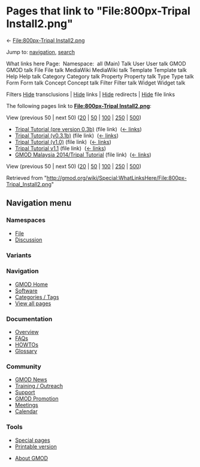 <div id="mw-page-base" class="noprint">

</div>

<div id="mw-head-base" class="noprint">

</div>

<div id="content" class="mw-body" role="main">

<span id="top"></span>

<div id="mw-js-message" style="display:none;">

</div>



# <span dir="auto">Pages that link to "File:800px-Tripal Install2.png"</span>

<div id="bodyContent">

<div id="contentSub">

← [File:800px-Tripal
Install2.png](/wiki/File:800px-Tripal_Install2.png "File:800px-Tripal Install2.png")

</div>

<div id="jump-to-nav" class="mw-jump">

Jump to: [navigation](#mw-navigation), [search](#p-search)

</div>

<div id="mw-content-text">

What links here Page:  Namespace:  all (Main) Talk User User talk GMOD
GMOD talk File File talk MediaWiki MediaWiki talk Template Template talk
Help Help talk Category Category talk Property Property talk Type Type
talk Form Form talk Concept Concept talk Filter Filter talk Widget
Widget talk

Filters
[Hide](/mediawiki/index.php?title=Special:WhatLinksHere/File:800px-Tripal_Install2.png&hidetrans=1 "Special:WhatLinksHere/File:800px-Tripal Install2.png")
transclusions \|
[Hide](/mediawiki/index.php?title=Special:WhatLinksHere/File:800px-Tripal_Install2.png&hidelinks=1 "Special:WhatLinksHere/File:800px-Tripal Install2.png")
links \|
[Hide](/mediawiki/index.php?title=Special:WhatLinksHere/File:800px-Tripal_Install2.png&hideredirs=1 "Special:WhatLinksHere/File:800px-Tripal Install2.png")
redirects \|
[Hide](/mediawiki/index.php?title=Special:WhatLinksHere/File:800px-Tripal_Install2.png&hideimages=1 "Special:WhatLinksHere/File:800px-Tripal Install2.png")
file links

The following pages link to **[File:800px-Tripal
Install2.png](/wiki/File:800px-Tripal_Install2.png "File:800px-Tripal Install2.png")**:

View (previous 50 \| next 50)
([20](/mediawiki/index.php?title=Special:WhatLinksHere/File:800px-Tripal_Install2.png&limit=20 "Special:WhatLinksHere/File:800px-Tripal Install2.png")
\|
[50](/mediawiki/index.php?title=Special:WhatLinksHere/File:800px-Tripal_Install2.png&limit=50 "Special:WhatLinksHere/File:800px-Tripal Install2.png")
\|
[100](/mediawiki/index.php?title=Special:WhatLinksHere/File:800px-Tripal_Install2.png&limit=100 "Special:WhatLinksHere/File:800px-Tripal Install2.png")
\|
[250](/mediawiki/index.php?title=Special:WhatLinksHere/File:800px-Tripal_Install2.png&limit=250 "Special:WhatLinksHere/File:800px-Tripal Install2.png")
\|
[500](/mediawiki/index.php?title=Special:WhatLinksHere/File:800px-Tripal_Install2.png&limit=500 "Special:WhatLinksHere/File:800px-Tripal Install2.png"))

- [Tripal Tutorial (pre version
  0.3b)](/wiki/Tripal_Tutorial_(pre_version_0.3b) "Tripal Tutorial (pre version 0.3b)")
  (file link) ‎ <span class="mw-whatlinkshere-tools">([←
  links](/mediawiki/index.php?title=Special:WhatLinksHere&target=Tripal+Tutorial+%28pre+version+0.3b%29 "Special:WhatLinksHere"))</span>
- [Tripal Tutorial
  (v0.3.1b)](/wiki/Tripal_Tutorial_(v0.3.1b) "Tripal Tutorial (v0.3.1b)")
  (file link) ‎ <span class="mw-whatlinkshere-tools">([←
  links](/mediawiki/index.php?title=Special:WhatLinksHere&target=Tripal+Tutorial+%28v0.3.1b%29 "Special:WhatLinksHere"))</span>
- [Tripal Tutorial
  (v1.0)](/wiki/Tripal_Tutorial_(v1.0) "Tripal Tutorial (v1.0)") (file
  link) ‎ <span class="mw-whatlinkshere-tools">([←
  links](/mediawiki/index.php?title=Special:WhatLinksHere&target=Tripal+Tutorial+%28v1.0%29 "Special:WhatLinksHere"))</span>
- [Tripal Tutorial
  v1.1](/wiki/Tripal_Tutorial_v1.1 "Tripal Tutorial v1.1") (file link) ‎
  <span class="mw-whatlinkshere-tools">([←
  links](/mediawiki/index.php?title=Special:WhatLinksHere&target=Tripal+Tutorial+v1.1 "Special:WhatLinksHere"))</span>
- [GMOD Malaysia 2014/Tripal
  Tutorial](/wiki/GMOD_Malaysia_2014/Tripal_Tutorial "GMOD Malaysia 2014/Tripal Tutorial")
  (file link) ‎ <span class="mw-whatlinkshere-tools">([←
  links](/mediawiki/index.php?title=Special:WhatLinksHere&target=GMOD+Malaysia+2014%2FTripal+Tutorial "Special:WhatLinksHere"))</span>

View (previous 50 \| next 50)
([20](/mediawiki/index.php?title=Special:WhatLinksHere/File:800px-Tripal_Install2.png&limit=20 "Special:WhatLinksHere/File:800px-Tripal Install2.png")
\|
[50](/mediawiki/index.php?title=Special:WhatLinksHere/File:800px-Tripal_Install2.png&limit=50 "Special:WhatLinksHere/File:800px-Tripal Install2.png")
\|
[100](/mediawiki/index.php?title=Special:WhatLinksHere/File:800px-Tripal_Install2.png&limit=100 "Special:WhatLinksHere/File:800px-Tripal Install2.png")
\|
[250](/mediawiki/index.php?title=Special:WhatLinksHere/File:800px-Tripal_Install2.png&limit=250 "Special:WhatLinksHere/File:800px-Tripal Install2.png")
\|
[500](/mediawiki/index.php?title=Special:WhatLinksHere/File:800px-Tripal_Install2.png&limit=500 "Special:WhatLinksHere/File:800px-Tripal Install2.png"))

</div>

<div class="printfooter">

Retrieved from
"<http://gmod.org/wiki/Special:WhatLinksHere/File:800px-Tripal_Install2.png>"

</div>

<div id="catlinks" class="catlinks catlinks-allhidden">

</div>

<div class="visualClear">

</div>

</div>

</div>

<div id="mw-navigation">

## Navigation menu

<div id="mw-head">



<div id="left-navigation">

<div id="p-namespaces" class="vectorTabs" role="navigation"
aria-labelledby="p-namespaces-label">

### Namespaces

- <span id="ca-nstab-image"><a href="/wiki/File:800px-Tripal_Install2.png" accesskey="c"
  title="View the file page [c]">File</a></span>
- <span id="ca-talk"><a
  href="/mediawiki/index.php?title=File_talk:800px-Tripal_Install2.png&amp;action=edit&amp;redlink=1"
  accesskey="t"
  title="Discussion about the content page [t]">Discussion</a></span>

</div>

<div id="p-variants" class="vectorMenu emptyPortlet" role="navigation"
aria-labelledby="p-variants-label">

### 

### Variants[](#)

<div class="menu">

</div>

</div>

</div>

<div id="right-navigation">





</div>



</div>

</div>

</div>

<div id="mw-panel">

<div id="p-logo" role="banner">

<a href="/wiki/Main_Page"
style="background-image: url(http://gmod.org/images/GMOD-cogs.png);"
title="Visit the main page"></a>

</div>

<div id="p-Navigation" class="portal" role="navigation"
aria-labelledby="p-Navigation-label">

### Navigation

<div class="body">

- <span id="n-GMOD-Home">[GMOD Home](/wiki/Main_Page)</span>
- <span id="n-Software">[Software](/wiki/GMOD_Components)</span>
- <span id="n-Categories-.2F-Tags">[Categories /
  Tags](/wiki/Categories)</span>
- <span id="n-View-all-pages">[View all
  pages](/wiki/Special:AllPages)</span>

</div>

</div>

<div id="p-Documentation" class="portal" role="navigation"
aria-labelledby="p-Documentation-label">

### Documentation

<div class="body">

- <span id="n-Overview">[Overview](/wiki/Overview)</span>
- <span id="n-FAQs">[FAQs](/wiki/Category:FAQ)</span>
- <span id="n-HOWTOs">[HOWTOs](/wiki/Category:HOWTO)</span>
- <span id="n-Glossary">[Glossary](/wiki/Glossary)</span>

</div>

</div>

<div id="p-Community" class="portal" role="navigation"
aria-labelledby="p-Community-label">

### Community

<div class="body">

- <span id="n-GMOD-News">[GMOD News](/wiki/GMOD_News)</span>
- <span id="n-Training-.2F-Outreach">[Training /
  Outreach](/wiki/Training_and_Outreach)</span>
- <span id="n-Support">[Support](/wiki/Support)</span>
- <span id="n-GMOD-Promotion">[GMOD
  Promotion](/wiki/GMOD_Promotion)</span>
- <span id="n-Meetings">[Meetings](/wiki/Meetings)</span>
- <span id="n-Calendar">[Calendar](/wiki/Calendar)</span>

</div>

</div>

<div id="p-tb" class="portal" role="navigation"
aria-labelledby="p-tb-label">

### Tools

<div class="body">

- <span id="t-specialpages"><a href="/wiki/Special:SpecialPages" accesskey="q"
  title="A list of all special pages [q]">Special pages</a></span>
- <span id="t-print"><a
  href="/mediawiki/index.php?title=Special:WhatLinksHere/File:800px-Tripal_Install2.png&amp;printable=yes"
  rel="alternate" accesskey="p"
  title="Printable version of this page [p]">Printable version</a></span>

</div>

</div>

</div>

</div>

<div id="footer" role="contentinfo">

- <span id="footer-places-about">[About
  GMOD](/wiki/GMOD:About "GMOD:About")</span>

<!-- -->






</div>
